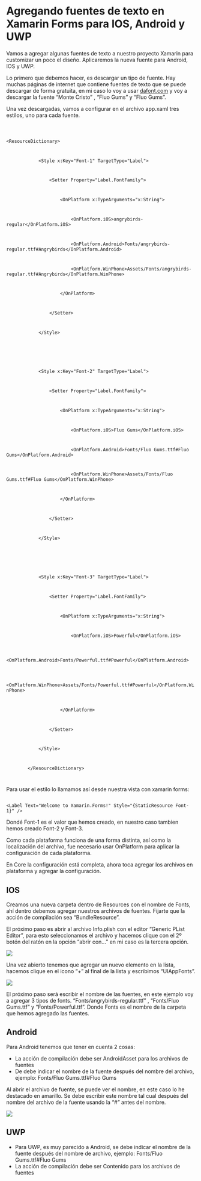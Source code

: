 <h1> Agregando fuentes de texto en Xamarin Forms para IOS, Android y UWP </h1>

<p>Vamos a agregar algunas fuentes de texto a nuestro proyecto Xamarin para customizar un poco el diseño.  Aplicaremos la nueva fuente para Android, IOS y UWP.
</p>

<p>Lo primero que debemos hacer, es descargar un tipo de fuente. Hay muchas páginas de internet que contiene fuentes de texto que se puede descargar de forma gratuita, en mi caso lo voy a usar <a href="https://www.dafont.com/es/"> dafont.com</a> y voy a descargar la fuente “Monte Cristo” , “Fluo Gums” y “Fluo Gums”.
</p>

<p>Una vez descargadas, vamos a configurar en el archivo app.xaml tres estilos, uno para cada fuente.
</p>


<code>
  <p class="p1"><span class="s1">&lt;</span>ResourceDictionary<span class="s1">&gt;</span></p>
<p class="p2"><span class="s2"><span class="Apple-converted-space">&nbsp; &nbsp; &nbsp; &nbsp; &nbsp; &nbsp; </span></span>&lt;<span class="s3">Style</span><span class="s4"> x</span>:<span class="s4">Key</span>="Font-1"<span class="s4"> TargetType</span>="Label"&gt;</p>
<p class="p2"><span class="s2"><span class="Apple-converted-space">&nbsp; &nbsp; &nbsp; &nbsp; &nbsp; &nbsp; &nbsp; &nbsp; </span></span>&lt;<span class="s3">Setter</span><span class="s4"> Property</span>="Label.FontFamily"&gt;</p>
<p class="p3"><span class="Apple-converted-space">&nbsp; &nbsp; &nbsp; &nbsp; &nbsp; &nbsp; &nbsp; &nbsp; &nbsp; &nbsp; </span><span class="s1">&lt;</span><span class="s3">OnPlatform</span><span class="s4"> x</span><span class="s1">:</span><span class="s4">TypeArguments</span><span class="s1">="x:String"&gt;</span></p>
<p class="p3"><span class="Apple-converted-space">&nbsp; &nbsp; &nbsp; &nbsp; &nbsp; &nbsp; &nbsp; &nbsp; &nbsp; &nbsp; &nbsp; &nbsp; </span><span class="s1">&lt;</span><span class="s3">OnPlatform.iOS</span><span class="s1">&gt;</span>angrybirds-regular<span class="s1">&lt;/</span><span class="s3">OnPlatform.iOS</span><span class="s1">&gt;</span></p>
<p class="p3"><span class="Apple-converted-space">&nbsp; &nbsp; &nbsp; &nbsp; &nbsp; &nbsp; &nbsp; &nbsp; &nbsp; &nbsp; &nbsp; &nbsp; </span><span class="s1">&lt;</span><span class="s3">OnPlatform.Android</span><span class="s1">&gt;</span>Fonts/angrybirds-regular.ttf#Angrybirds<span class="s1">&lt;/</span><span class="s3">OnPlatform.Android</span><span class="s1">&gt;</span></p>
<p class="p3"><span class="Apple-converted-space">&nbsp; &nbsp; &nbsp; &nbsp; &nbsp; &nbsp; &nbsp; &nbsp; &nbsp; &nbsp; &nbsp; &nbsp; </span><span class="s1">&lt;</span><span class="s3">OnPlatform.WinPhone</span><span class="s1">&gt;</span>Assets/Fonts/angrybirds-regular.ttf#Angrybirds<span class="s1">&lt;/</span><span class="s3">OnPlatform.WinPhone</span><span class="s1">&gt;</span></p>
<p class="p3"><span class="Apple-converted-space">&nbsp; &nbsp; &nbsp; &nbsp; &nbsp; &nbsp; &nbsp; &nbsp; &nbsp; &nbsp; </span><span class="s1">&lt;/</span><span class="s3">OnPlatform</span><span class="s1">&gt;</span></p>
<p class="p3"><span class="Apple-converted-space">&nbsp; &nbsp; &nbsp; &nbsp; &nbsp; &nbsp; &nbsp; &nbsp; </span><span class="s1">&lt;/</span><span class="s3">Setter</span><span class="s1">&gt;</span></p>
<p class="p3"><span class="Apple-converted-space">&nbsp; &nbsp; &nbsp; &nbsp; &nbsp; &nbsp; </span><span class="s1">&lt;/</span><span class="s3">Style</span><span class="s1">&gt;</span></p>
<p class="p4">&nbsp;</p>
<p class="p2"><span class="s2"><span class="Apple-converted-space">&nbsp; &nbsp; &nbsp; &nbsp; &nbsp; &nbsp; </span></span>&lt;<span class="s3">Style</span><span class="s4"> x</span>:<span class="s4">Key</span>="Font-2"<span class="s4"> TargetType</span>="Label"&gt;</p>
<p class="p2"><span class="s2"><span class="Apple-converted-space">&nbsp; &nbsp; &nbsp; &nbsp; &nbsp; &nbsp; &nbsp; &nbsp; </span></span>&lt;<span class="s3">Setter</span><span class="s4"> Property</span>="Label.FontFamily"&gt;</p>
<p class="p3"><span class="Apple-converted-space">&nbsp; &nbsp; &nbsp; &nbsp; &nbsp; &nbsp; &nbsp; &nbsp; &nbsp; &nbsp; </span><span class="s1">&lt;</span><span class="s3">OnPlatform</span><span class="s4"> x</span><span class="s1">:</span><span class="s4">TypeArguments</span><span class="s1">="x:String"&gt;</span></p>
<p class="p3"><span class="Apple-converted-space">&nbsp; &nbsp; &nbsp; &nbsp; &nbsp; &nbsp; &nbsp; &nbsp; &nbsp; &nbsp; &nbsp; &nbsp; </span><span class="s1">&lt;</span><span class="s3">OnPlatform.iOS</span><span class="s1">&gt;</span>Fluo Gums<span class="s1">&lt;/</span><span class="s3">OnPlatform.iOS</span><span class="s1">&gt;</span></p>
<p class="p3"><span class="Apple-converted-space">&nbsp; &nbsp; &nbsp; &nbsp; &nbsp; &nbsp; &nbsp; &nbsp; &nbsp; &nbsp; &nbsp; &nbsp; </span><span class="s1">&lt;</span><span class="s3">OnPlatform.Android</span><span class="s1">&gt;</span>Fonts/Fluo Gums.ttf#Fluo Gums<span class="s1">&lt;/</span><span class="s3">OnPlatform.Android</span><span class="s1">&gt;</span></p>
<p class="p3"><span class="Apple-converted-space">&nbsp; &nbsp; &nbsp; &nbsp; &nbsp; &nbsp; &nbsp; &nbsp; &nbsp; &nbsp; &nbsp; &nbsp; </span><span class="s1">&lt;</span><span class="s3">OnPlatform.WinPhone</span><span class="s1">&gt;</span>Assets/Fonts/Fluo Gums.ttf#Fluo Gums<span class="s1">&lt;/</span><span class="s3">OnPlatform.WinPhone</span><span class="s1">&gt;</span></p>
<p class="p3"><span class="Apple-converted-space">&nbsp; &nbsp; &nbsp; &nbsp; &nbsp; &nbsp; &nbsp; &nbsp; &nbsp; &nbsp; </span><span class="s1">&lt;/</span><span class="s3">OnPlatform</span><span class="s1">&gt;</span></p>
<p class="p3"><span class="Apple-converted-space">&nbsp; &nbsp; &nbsp; &nbsp; &nbsp; &nbsp; &nbsp; &nbsp; </span><span class="s1">&lt;/</span><span class="s3">Setter</span><span class="s1">&gt;</span></p>
<p class="p3"><span class="Apple-converted-space">&nbsp; &nbsp; &nbsp; &nbsp; &nbsp; &nbsp; </span><span class="s1">&lt;/</span><span class="s3">Style</span><span class="s1">&gt;</span></p>
<p class="p4">&nbsp;</p>
<p class="p2"><span class="s2"><span class="Apple-converted-space">&nbsp; &nbsp; &nbsp; &nbsp; &nbsp; &nbsp; </span></span>&lt;<span class="s3">Style</span><span class="s4"> x</span>:<span class="s4">Key</span>="Font-3"<span class="s4"> TargetType</span>="Label"&gt;</p>
<p class="p2"><span class="s2"><span class="Apple-converted-space">&nbsp; &nbsp; &nbsp; &nbsp; &nbsp; &nbsp; &nbsp; &nbsp; </span></span>&lt;<span class="s3">Setter</span><span class="s4"> Property</span>="Label.FontFamily"&gt;</p>
<p class="p3"><span class="Apple-converted-space">&nbsp; &nbsp; &nbsp; &nbsp; &nbsp; &nbsp; &nbsp; &nbsp; &nbsp; &nbsp; </span><span class="s1">&lt;</span><span class="s3">OnPlatform</span><span class="s4"> x</span><span class="s1">:</span><span class="s4">TypeArguments</span><span class="s1">="x:String"&gt;</span></p>
<p class="p3"><span class="Apple-converted-space">&nbsp; &nbsp; &nbsp; &nbsp; &nbsp; &nbsp; &nbsp; &nbsp; &nbsp; &nbsp; &nbsp; &nbsp; </span><span class="s1">&lt;</span><span class="s3">OnPlatform.iOS</span><span class="s1">&gt;</span>Powerful<span class="s1">&lt;/</span><span class="s3">OnPlatform.iOS</span><span class="s1">&gt;</span></p>
<p class="p3"><span class="Apple-converted-space">&nbsp; &nbsp; &nbsp; &nbsp; &nbsp; &nbsp; &nbsp; &nbsp; &nbsp; &nbsp; &nbsp; &nbsp; </span><span class="s1">&lt;</span><span class="s3">OnPlatform.Android</span><span class="s1">&gt;</span>Fonts/Powerful.ttf#Powerful<span class="s1">&lt;/</span><span class="s3">OnPlatform.Android</span><span class="s1">&gt;</span></p>
<p class="p3"><span class="Apple-converted-space">&nbsp; &nbsp; &nbsp; &nbsp; &nbsp; &nbsp; &nbsp; &nbsp; &nbsp; &nbsp; &nbsp; &nbsp; </span><span class="s1">&lt;</span><span class="s3">OnPlatform.WinPhone</span><span class="s1">&gt;</span>Assets/Fonts/Powerful.ttf#Powerful<span class="s1">&lt;/</span><span class="s3">OnPlatform.WinPhone</span><span class="s1">&gt;</span></p>
<p class="p3"><span class="Apple-converted-space">&nbsp; &nbsp; &nbsp; &nbsp; &nbsp; &nbsp; &nbsp; &nbsp; &nbsp; &nbsp; </span><span class="s1">&lt;/</span><span class="s3">OnPlatform</span><span class="s1">&gt;</span></p>
<p class="p3"><span class="Apple-converted-space">&nbsp; &nbsp; &nbsp; &nbsp; &nbsp; &nbsp; &nbsp; &nbsp; </span><span class="s1">&lt;/</span><span class="s3">Setter</span><span class="s1">&gt;</span></p>
<p class="p3"><span class="Apple-converted-space">&nbsp; &nbsp; &nbsp; &nbsp; &nbsp; &nbsp; </span><span class="s1">&lt;/</span><span class="s3">Style</span><span class="s1">&gt;</span></p>
<p class="p1"><span class="s2"><span class="Apple-converted-space">&nbsp; &nbsp; &nbsp; &nbsp; </span></span><span class="s1">&lt;/</span>ResourceDictionary<span class="s1">&gt;</span></p>
</code>


<p>Para usar el estilo lo llamamos así desde nuestra vista con xamarin forms: </p>

<p>
<code>
&lt;Label Text="Welcome to Xamarin.Forms!" Style="{StaticResource Font-1}" /&gt;
</code>
</p>
<p>Dondé Font-1 es el valor que hemos creado, en nuestro caso tambien hemos creado Font-2 y Font-3.</p>

<p>Como cada plataforma funciona de una forma distinta, así como la localización del archivo, fue necesario usar OnPlatform para aplicar la configuración de cada plataforma.</p>


<p>En Core la configuración está completa, ahora toca agregar los archivos en plataforma y agregar la configuración. </p>

<h2>IOS</h2>
<p>Creamos una nueva carpeta dentro de Resources con el nombre de Fonts, ahí dentro debemos agregar nuestros archivos de fuentes.  Fijarte que la acción de compilación sea “BundleResource”.
</p>

<p>El próximo paso es abrir al archivo Info.plish con el editor “Generic PList Editor”, para esto seleccionamos el archivo y hacemos clique con el 2º botón del ratón en la opción “abrir con…” en mi caso es la tercera opción.
</p>

<img src="img/editor_PList.PNG" />

<p>Una vez abierto tenemos que agregar un nuevo elemento en la lista, hacemos clique en el icono “+” al final de la lista y escribimos “UIAppFonts”.</p>

<img src="img/fonts_ios.PNG"/>

<p>El próximo paso será escribir el nombre de las fuentes, en este ejemplo voy a agregar 3 tipos de fonts. “Fonts/angrybirds-regular.ttf” , “Fonts/Fluo Gums.ttf”  y “Fonts/Powerful.ttf”. Donde Fonts es el nombre de la carpeta que hemos agregado las fuentes.
</p>


<h2>Android</h2>

<p>Para Android tenemos que tener en cuenta 2 cosas:</p>
<ul>
<li>La acción de compilación debe ser AndroidAsset para los archivos de fuentes
</li>
<li>De debe indicar el nombre de la fuente después del nombre del archivo, ejemplo: Fonts/Fluo Gums.ttf#Fluo Gums
</li>
</ul>

<p>Al abrir el archivo de fuente, se puede ver el nombre, en este caso lo he destacado en amarillo. Se debe escribir este nombre tal cual después del nombre del archivo de la fuente usando la “#” antes del nombre. 

</p>

<img src="img/nombre_font.PNG"/>

<h2>UWP</h2>

<ul>
<li>Para UWP, es muy parecido a Android, se debe indicar el nombre de la fuente después del nombre de archivo, ejemplo: Fonts/Fluo Gums.ttf#Fluo Gums
</li>
<li>La acción de compilación debe ser Contenido para los archivos de fuentes
</li>
</ul>





